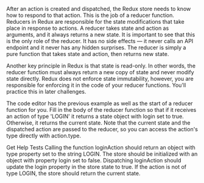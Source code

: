After an action is created and dispatched, the Redux store needs to know how to respond to that action. This is the job of a reducer function. Reducers in Redux are responsible for the state modifications that take place in response to actions. A reducer takes state and action as arguments, and it always returns a new state. It is important to see that this is the only role of the reducer. It has no side effects — it never calls an API endpoint and it never has any hidden surprises. The reducer is simply a pure function that takes state and action, then returns new state.

Another key principle in Redux is that state is read-only. In other words, the reducer function must always return a new copy of state and never modify state directly. Redux does not enforce state immutability, however, you are responsible for enforcing it in the code of your reducer functions. You'll practice this in later challenges.

The code editor has the previous example as well as the start of a reducer function for you. Fill in the body of the reducer function so that if it receives an action of type 'LOGIN' it returns a state object with login set to true. Otherwise, it returns the current state. Note that the current state and the dispatched action are passed to the reducer, so you can access the action's type directly with action.type.

Get Help
Tests
Calling the function loginAction should return an object with type property set to the string LOGIN.
The store should be initialized with an object with property login set to false.
Dispatching loginAction should update the login property in the store state to true.
If the action is not of type LOGIN, the store should return the current state.